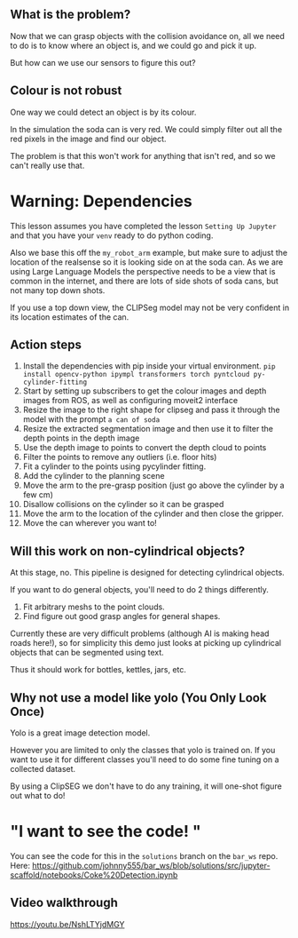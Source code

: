 ## What is the problem?

Now that we can grasp objects with the collision avoidance on, all we need to do is to know where an object is, and we could go and pick it up. 

But how can we use our sensors to figure this out? 

## Colour is not robust

One way we could detect an object is by its colour. 

In the simulation the soda can is very red. We could simply filter out all the red pixels in the image and find our object. 

The problem is that this won't work for anything that isn't red, and so we can't really use that. 

# Warning: Dependencies

This lesson assumes you have completed the lesson `Setting Up Jupyter` and that you have your `venv` ready to do python coding. 

Also we base this off the `my_robot_arm` example, but make sure to adjust the location of the realsense so it is looking side on at the soda can. As we are using Large Language Models the perspective needs to be a view that is common in the internet, and there are lots of side shots of soda cans, but not many top down shots.

If you use a top down view, the CLIPSeg model may not be very confident in its location estimates of the can. 

## Action steps 

1. Install the dependencies with pip inside your virtual environment. 
   `pip install opencv-python ipympl transformers torch pyntcloud py-cylinder-fitting`
2. Start by setting up subscribers to get the colour images and depth images from ROS, as well as configuring moveit2 interface
3. Resize the image to the right shape for clipseg and pass it through the model with the prompt `a can of soda`
4. Resize the extracted segmentation image and then use it to filter the depth points in the depth image 
5. Use the depth image to points to convert the depth cloud to points 
6. Filter the points to remove any outliers (i.e. floor hits)
7. Fit a cylinder to the points using pycylinder fitting. 
8. Add the cylinder to the planning scene
9. Move the arm to the pre-grasp position (just go above the cylinder by a few cm)
10. Disallow collisions on the cylinder so it can be grasped
11. Move the arm to the location of the cylinder and then close the gripper. 
12. Move the can wherever you want to! 


##  Will this work on non-cylindrical objects? 

At this stage, no. This pipeline is designed for detecting cylindrical objects. 

If you want to do general objects, you'll need to do 2 things differently. 
1. Fit arbitrary meshs to the point clouds. 
2. Find figure out good grasp angles for general shapes. 

Currently these are very difficult problems (although AI is making head roads here!), so for simplicity this demo just looks at picking up cylindrical objects that can be segmented using text. 

Thus it should work for bottles, kettles, jars, etc. 


## Why not use a model like yolo (You Only Look Once)

Yolo is a great image detection model. 

However you are limited to only the classes that yolo is trained on. If you want to use it for different classes you'll need to do some fine tuning on a collected dataset. 

By using a ClipSEG we don't have to do any training, it will one-shot figure out what to do! 

# "I want to see the code! "

You can see the code for this in the `solutions` branch on the `bar_ws` repo. Here: https://github.com/johnny555/bar_ws/blob/solutions/src/jupyter-scaffold/notebooks/Coke%20Detection.ipynb

## Video walkthrough

https://youtu.be/NshLTYjdMGY
